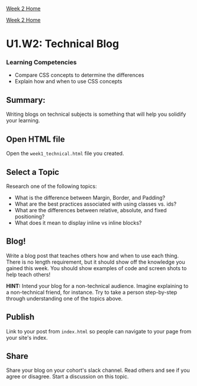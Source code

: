 [Week 2 Home](README.md)

[Week 2 Home](./)

# U1.W2: Technical Blog

### Learning Competencies
- Compare CSS concepts to determine the differences
- Explain how and when to use CSS concepts


## Summary:
Writing blogs on technical subjects is something that will help you solidify your learning.

## Open HTML file 
Open the `week1_technical.html` file you created. 

## Select a Topic
Research one of the following topics:

- What is the difference between Margin, Border, and Padding?
- What are the best practices associated with using classes vs. ids?
- What are the differences between relative, absolute, and fixed positioning? 
- What does it mean to display inline vs inline blocks?

## Blog!
Write a blog post that teaches others how and when to use each thing. There is no length requirement, but it should show off the knowledge you gained this week. You should show examples of code and screen shots to help teach others!

**HINT:** Intend your blog for a non-technical audience. Imagine explaining to a non-technical friend, for instance. Try to take a person step-by-step through understanding one of the topics above.


## Publish
Link to your post from `index.html` so people can navigate to your page from your site's index. 


## Share

Share your blog on your cohort's slack channel. Read others and see if you agree or disagree. Start a discussion on this topic.  

